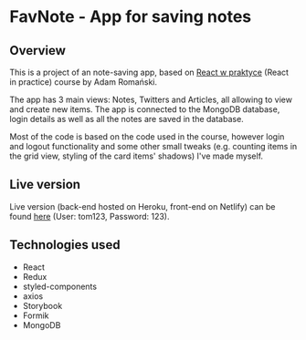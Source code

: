 # FavNote - App for saving notes

## Overview

This is a project of an note-saving app, based on [React w praktyce](https://eduweb.pl/programowanie-i-www/reactjs/react-w-praktyce/) (React in practice) course by Adam Romański.

The app has 3 main views: Notes, Twitters and Articles, all allowing to view and create new items. The app is connected to the MongoDB database, login details as well as all the notes are saved in the database.

Most of the code is based on the code used in the course, however login and logout functionality and some other small tweaks (e.g. counting items in the grid view, styling of the card items' shadows) I've made myself.

## Live version

Live version (back-end hosted on Heroku, front-end on Netlify) can be found [here](https://hungry-hypatia-288538.netlify.app/login) (User: tom123, Password: 123).

## Technologies used

- React
- Redux
- styled-components
- axios
- Storybook
- Formik
- MongoDB
